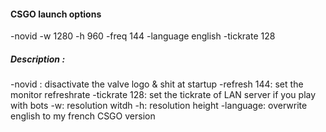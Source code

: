 #### CSGO launch options

-novid -w 1280 -h 960 -freq 144 -language english -tickrate 128
 
##### Description : 

-novid : disactivate the valve logo & shit at startup
-refresh 144: set the monitor refreshrate
-tickrate 128: set the tickrate of LAN server if you play with bots
-w: resolution witdh
-h: resolution height
-language: overwrite english to my french CSGO version
